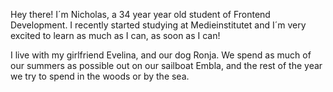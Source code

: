 Hey there! I´m Nicholas, a 34 year year old student of Frontend Development.
I recently started studying at Medieinstitutet and I´m very excited to learn as much as I can, as soon as I can!

I live with my girlfriend Evelina, and our dog Ronja. We spend as much of our summers as possible out on our sailboat Embla, and the rest of the year we try to spend in the woods or by the sea.

<!---
Redicholas/Redicholas is a ✨ special ✨ repository because its `README.md` (this file) appears on your GitHub profile.
You can click the Preview link to take a look at your changes.
--->
